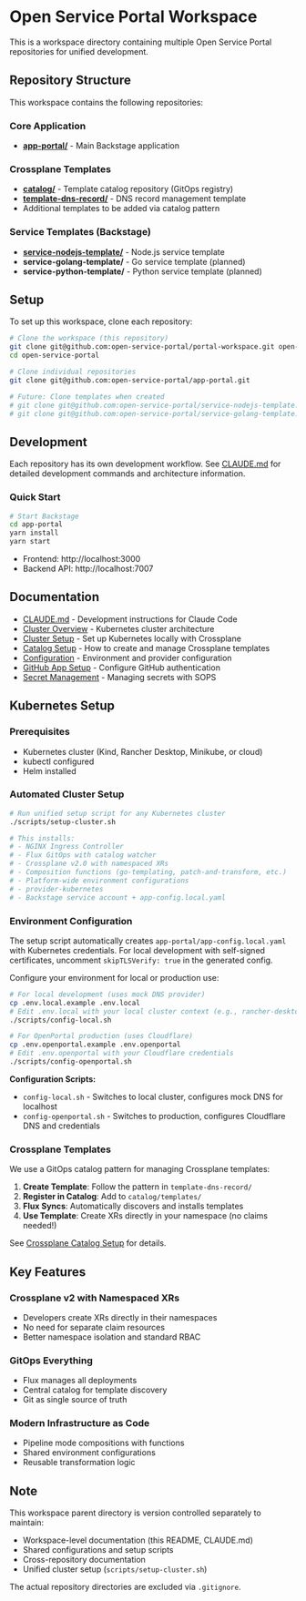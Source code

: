 # Open Service Portal Workspace

This is a workspace directory containing multiple Open Service Portal repositories for unified development.

## Repository Structure

This workspace contains the following repositories:

### Core Application
- **[app-portal/](https://github.com/open-service-portal/app-portal)** - Main Backstage application

### Crossplane Templates
- **[catalog/](https://github.com/open-service-portal/catalog)** - Template catalog repository (GitOps registry)
- **[template-dns-record/](https://github.com/open-service-portal/template-dns-record)** - DNS record management template
- Additional templates to be added via catalog pattern

### Service Templates (Backstage)
- **[service-nodejs-template/](https://github.com/open-service-portal/service-nodejs-template)** - Node.js service template
- **service-golang-template/** - Go service template (planned)
- **service-python-template/** - Python service template (planned)

## Setup

To set up this workspace, clone each repository:

```bash
# Clone the workspace (this repository)
git clone git@github.com:open-service-portal/portal-workspace.git open-service-portal
cd open-service-portal

# Clone individual repositories
git clone git@github.com:open-service-portal/app-portal.git

# Future: Clone templates when created
# git clone git@github.com:open-service-portal/service-nodejs-template.git
# git clone git@github.com:open-service-portal/service-golang-template.git
```

## Development

Each repository has its own development workflow. See [CLAUDE.md](./CLAUDE.md) for detailed development commands and architecture information.

### Quick Start

```bash
# Start Backstage
cd app-portal
yarn install
yarn start
```

- Frontend: http://localhost:3000
- Backend API: http://localhost:7007

## Documentation

- [CLAUDE.md](./CLAUDE.md) - Development instructions for Claude Code
- [Cluster Overview](./docs/cluster/overview.md) - Kubernetes cluster architecture
- [Cluster Setup](./docs/cluster/setup.md) - Set up Kubernetes locally with Crossplane
- [Catalog Setup](./docs/cluster/catalog-setup.md) - How to create and manage Crossplane templates
- [Configuration](./docs/cluster/configuration.md) - Environment and provider configuration
- [GitHub App Setup](./docs/backstage/github-app-setup.md) - Configure GitHub authentication
- [Secret Management](./docs/backstage/secret-management.md) - Managing secrets with SOPS

## Kubernetes Setup

### Prerequisites
- Kubernetes cluster (Kind, Rancher Desktop, Minikube, or cloud)
- kubectl configured
- Helm installed

### Automated Cluster Setup
```bash
# Run unified setup script for any Kubernetes cluster
./scripts/setup-cluster.sh

# This installs:
# - NGINX Ingress Controller
# - Flux GitOps with catalog watcher
# - Crossplane v2.0 with namespaced XRs
# - Composition functions (go-templating, patch-and-transform, etc.)
# - Platform-wide environment configurations
# - provider-kubernetes
# - Backstage service account + app-config.local.yaml
```

### Environment Configuration

The setup script automatically creates `app-portal/app-config.local.yaml` with Kubernetes credentials. For local development with self-signed certificates, uncomment `skipTLSVerify: true` in the generated config.

Configure your environment for local or production use:

```bash
# For local development (uses mock DNS provider)
cp .env.local.example .env.local
# Edit .env.local with your local cluster context (e.g., rancher-desktop)
./scripts/config-local.sh

# For OpenPortal production (uses Cloudflare)
cp .env.openportal.example .env.openportal
# Edit .env.openportal with your Cloudflare credentials
./scripts/config-openportal.sh
```

**Configuration Scripts:**
- `config-local.sh` - Switches to local cluster, configures mock DNS for localhost
- `config-openportal.sh` - Switches to production, configures Cloudflare DNS and credentials

### Crossplane Templates
We use a GitOps catalog pattern for managing Crossplane templates:

1. **Create Template**: Follow the pattern in `template-dns-record/`
2. **Register in Catalog**: Add to `catalog/templates/`
3. **Flux Syncs**: Automatically discovers and installs templates
4. **Use Template**: Create XRs directly in your namespace (no claims needed!)

See [Crossplane Catalog Setup](./docs/crossplane-catalog-setup.md) for details.

## Key Features

### Crossplane v2 with Namespaced XRs
- Developers create XRs directly in their namespaces
- No need for separate claim resources
- Better namespace isolation and standard RBAC

### GitOps Everything
- Flux manages all deployments
- Central catalog for template discovery
- Git as single source of truth

### Modern Infrastructure as Code
- Pipeline mode compositions with functions
- Shared environment configurations
- Reusable transformation logic

## Note

This workspace parent directory is version controlled separately to maintain:
- Workspace-level documentation (this README, CLAUDE.md)
- Shared configurations and setup scripts
- Cross-repository documentation
- Unified cluster setup (`scripts/setup-cluster.sh`)

The actual repository directories are excluded via `.gitignore`.
